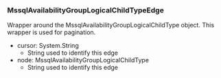 ### MssqlAvailabilityGroupLogicalChildTypeEdge
Wrapper around the MssqlAvailabilityGroupLogicalChildType object. This wrapper is used for pagination.

- cursor: System.String
  - String used to identify this edge
- node: MssqlAvailabilityGroupLogicalChildType
  - String used to identify this edge
